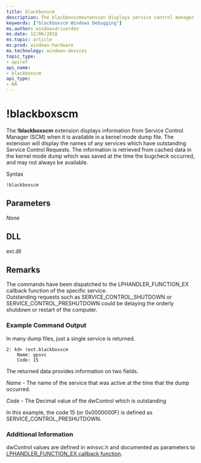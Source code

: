 ```yaml
---
title: blackboxscm
description: The blackboxscmextension displays service control manager (scm) secondary boot data.
keywords: ["blackboxscm Windows Debugging"]
ms.author: windowsdriverdev
ms.date: 12/06/2018
ms.topic: article
ms.prod: windows-hardware
ms.technology: windows-devices
topic_type:
- apiref
api_name:
- blackboxscm
api_type:
- NA
---
```


# !blackboxscm

The **!blackboxscm** extension displays information from Service Control Manager (SCM) when it is available in a kernel mode dump file. The extension will display the names of any services which have outstanding Service Control Requests.    The information is retrieved from cached data in the kernel mode dump which was saved at the time the bugcheck occurred, and may not always be available.


Syntax

```
!blackboxscm  
```

## <span id="Parameters"></span>Parameters

*None*   


## <span id="DLL"></span><span id="dll"></span>DLL

ext.dll


## <span id="Remarks"></span>Remarks

The commands have been dispatched to the LPHANDLER_FUNCTION_EX callback function of the specific service.  
Outstanding requests such as SERVICE_CONTROL_SHUTDOWN or SERVICE_CONTROL_PRESHUTDOWN could be delaying the orderly shutdown or restart of the computer.

### Example Command Output 

In many dump files, just a single service is returned.

```
2: kd> !ext.blackboxscm
    Name: gpsvc
    Code: 15
```

The returned data provides information on two fields.

*Name* - The name of the service that was active at the time that the dump occurred.

*Code* - The Decimal value of the dwControl which is outstanding

In this example, the code 15 (or  0x0000000F) is defined as SERVICE_CONTROL_PRESHUTDOWN.


### <span id="Additional_Information"></span>Additional Information

dwControl values are defined in winsvc.h and documented as parameters to [LPHANDLER_FUNCTION_EX callback function](https://docs.microsoft.com/windows/desktop/api/winsvc/nc-winsvc-lphandler_function_ex#parameters).


 



